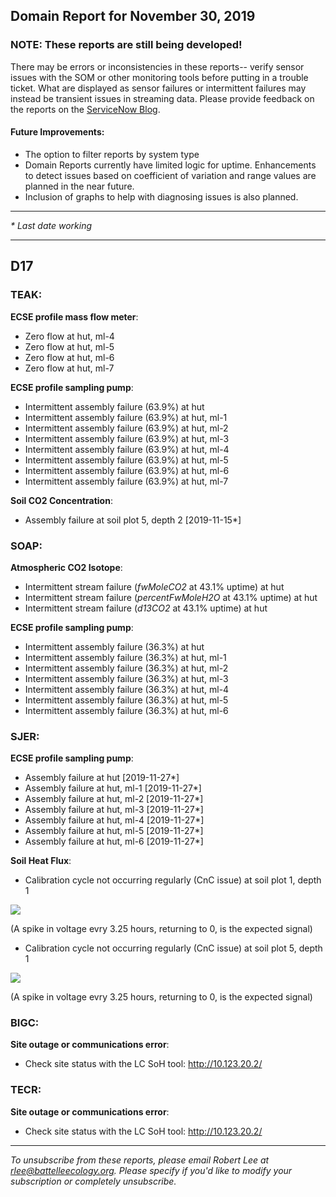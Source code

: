 ## Domain Report for November 30, 2019


### NOTE: These reports are still being developed!
There may be errors or inconsistencies in these reports-- verify sensor issues with the SOM or other monitoring tools before putting in a trouble ticket. What are displayed as sensor failures or intermittent failures may instead be transient issues in streaming data.
Please provide feedback on the reports on the [ServiceNow Blog](https://neon.service-now.com/community?id=community_blog&sys_id=9b4fbe8adbed734017ecf9041d9619be).

#### Future Improvements: 
 - The option to filter reports by system type 
 - Domain Reports currently have limited logic for uptime. Enhancements to detect issues based on coefficient of variation and range values are planned in the near future.
 - Inclusion of graphs to help with diagnosing issues is also planned.

***

_* Last date working_

***
## D17

### TEAK:

**ECSE profile mass flow meter**:
 - Zero flow at hut, ml-4
 - Zero flow at hut, ml-5
 - Zero flow at hut, ml-6
 - Zero flow at hut, ml-7

**ECSE profile sampling pump**:
 - Intermittent assembly failure (63.9%) at hut
 - Intermittent assembly failure (63.9%) at hut, ml-1
 - Intermittent assembly failure (63.9%) at hut, ml-2
 - Intermittent assembly failure (63.9%) at hut, ml-3
 - Intermittent assembly failure (63.9%) at hut, ml-4
 - Intermittent assembly failure (63.9%) at hut, ml-5
 - Intermittent assembly failure (63.9%) at hut, ml-6
 - Intermittent assembly failure (63.9%) at hut, ml-7

**Soil CO2 Concentration**:
 - Assembly failure at soil plot 5, depth 2 [2019-11-15*]

### SOAP:

**Atmospheric CO2 Isotope**:
 - Intermittent stream failure (_fwMoleCO2_ at 43.1% uptime) at hut
 - Intermittent stream failure (_percentFwMoleH2O_ at 43.1% uptime) at hut
 - Intermittent stream failure (_d13CO2_ at 43.1% uptime) at hut

**ECSE profile sampling pump**:
 - Intermittent assembly failure (36.3%) at hut
 - Intermittent assembly failure (36.3%) at hut, ml-1
 - Intermittent assembly failure (36.3%) at hut, ml-2
 - Intermittent assembly failure (36.3%) at hut, ml-3
 - Intermittent assembly failure (36.3%) at hut, ml-4
 - Intermittent assembly failure (36.3%) at hut, ml-5
 - Intermittent assembly failure (36.3%) at hut, ml-6

### SJER:

**ECSE profile sampling pump**:
 - Assembly failure at hut [2019-11-27*]
 - Assembly failure at hut, ml-1 [2019-11-27*]
 - Assembly failure at hut, ml-2 [2019-11-27*]
 - Assembly failure at hut, ml-3 [2019-11-27*]
 - Assembly failure at hut, ml-4 [2019-11-27*]
 - Assembly failure at hut, ml-5 [2019-11-27*]
 - Assembly failure at hut, ml-6 [2019-11-27*]

**Soil Heat Flux**:
 - Calibration cycle not occurring regularly (CnC issue) at soil plot 1, depth 1

<img src="/scratch/SOM/rollingAnalysis/RptDp00/smartAlerts/imgs/NEON.D17.SJER.DP0.00040.001.01800.001.501.000-2019-11-30.png">

 (A spike in voltage evry 3.25 hours, returning to 0, is the expected signal)
 - Calibration cycle not occurring regularly (CnC issue) at soil plot 5, depth 1

<img src="/scratch/SOM/rollingAnalysis/RptDp00/smartAlerts/imgs/NEON.D17.SJER.DP0.00040.001.01800.005.501.000-2019-11-30.png">

 (A spike in voltage evry 3.25 hours, returning to 0, is the expected signal)

### BIGC:

**Site outage or communications error**:
 - Check site status with the LC SoH tool: http://10.123.20.2/

### TECR:

**Site outage or communications error**:
 - Check site status with the LC SoH tool: http://10.123.20.2/

***

_To unsubscribe from these reports, please email Robert Lee at rlee@battelleecology.org. Please specify if you'd like to modify your subscription or completely unsubscribe._
